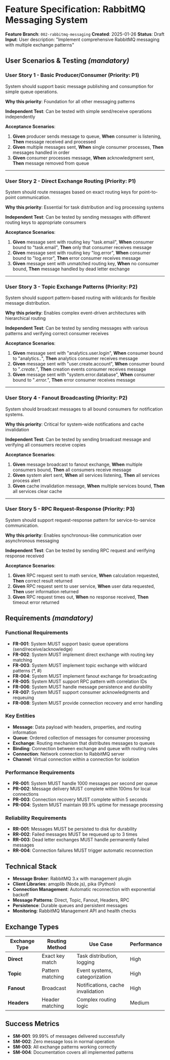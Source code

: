 # Feature Specification: RabbitMQ Messaging System

**Feature Branch**: `002-rabbitmq-messaging`
**Created**: 2025-01-26
**Status**: Draft
**Input**: User description: "Implement comprehensive RabbitMQ messaging with multiple exchange patterns"

## User Scenarios & Testing *(mandatory)*

### User Story 1 - Basic Producer/Consumer (Priority: P1)

System should support basic message publishing and consumption for simple queue operations.

**Why this priority**: Foundation for all other messaging patterns

**Independent Test**: Can be tested with simple send/receive operations independently

**Acceptance Scenarios**:

1. **Given** producer sends message to queue, **When** consumer is listening, **Then** message received and processed
2. **Given** multiple messages sent, **When** single consumer processes, **Then** messages handled in order
3. **Given** consumer processes message, **When** acknowledgment sent, **Then** message removed from queue

---

### User Story 2 - Direct Exchange Routing (Priority: P1)

System should route messages based on exact routing keys for point-to-point communication.

**Why this priority**: Essential for task distribution and log processing systems

**Independent Test**: Can be tested by sending messages with different routing keys to appropriate consumers

**Acceptance Scenarios**:

1. **Given** message sent with routing key "task.email", **When** consumer bound to "task.email", **Then** only that consumer receives message
2. **Given** message sent with routing key "log.error", **When** consumer bound to "log.error", **Then** error consumer receives message
3. **Given** message sent with unmatched routing key, **When** no consumer bound, **Then** message handled by dead letter exchange

---

### User Story 3 - Topic Exchange Patterns (Priority: P2)

System should support pattern-based routing with wildcards for flexible message distribution.

**Why this priority**: Enables complex event-driven architectures with hierarchical routing

**Independent Test**: Can be tested by sending messages with various patterns and verifying correct consumer receives

**Acceptance Scenarios**:

1. **Given** message sent with "analytics.user.login", **When** consumer bound to "analytics.*.*", **Then** analytics consumer receives message
2. **Given** message sent with "user.create.account", **When** consumer bound to "*.create.*", **Then** creation events consumer receives message
3. **Given** message sent with "system.error.database", **When** consumer bound to "*.error.*", **Then** error consumer receives message

---

### User Story 4 - Fanout Broadcasting (Priority: P2)

System should broadcast messages to all bound consumers for notification systems.

**Why this priority**: Critical for system-wide notifications and cache invalidation

**Independent Test**: Can be tested by sending broadcast message and verifying all consumers receive copies

**Acceptance Scenarios**:

1. **Given** message broadcast to fanout exchange, **When** multiple consumers bound, **Then** all consumers receive message
2. **Given** system alert sent, **When** all services listening, **Then** all services process alert
3. **Given** cache invalidation message, **When** multiple services bound, **Then** all services clear cache

---

### User Story 5 - RPC Request-Response (Priority: P3)

System should support request-response pattern for service-to-service communication.

**Why this priority**: Enables synchronous-like communication over asynchronous messaging

**Independent Test**: Can be tested by sending RPC request and verifying response received

**Acceptance Scenarios**:

1. **Given** RPC request sent to math service, **When** calculation requested, **Then** correct result returned
2. **Given** RPC request sent to user service, **When** user data requested, **Then** user information returned
3. **Given** RPC request times out, **When** no response received, **Then** timeout error returned

## Requirements *(mandatory)*

### Functional Requirements

- **FR-001**: System MUST support basic queue operations (send/receive/acknowledge)
- **FR-002**: System MUST implement direct exchange with routing key matching
- **FR-003**: System MUST implement topic exchange with wildcard patterns (*, #)
- **FR-004**: System MUST implement fanout exchange for broadcasting
- **FR-005**: System MUST support RPC pattern with correlation IDs
- **FR-006**: System MUST handle message persistence and durability
- **FR-007**: System MUST support consumer acknowledgments and requeuing
- **FR-008**: System MUST provide connection recovery and error handling

### Key Entities

- **Message**: Data payload with headers, properties, and routing information
- **Queue**: Ordered collection of messages for consumer processing
- **Exchange**: Routing mechanism that distributes messages to queues
- **Binding**: Connection between exchange and queue with routing rules
- **Connection**: Network connection to RabbitMQ server
- **Channel**: Virtual connection within a connection for isolation

### Performance Requirements

- **PR-001**: System MUST handle 1000 messages per second per queue
- **PR-002**: Message delivery MUST complete within 100ms for local connections
- **PR-003**: Connection recovery MUST complete within 5 seconds
- **PR-004**: System MUST maintain 99.9% uptime for message processing

### Reliability Requirements

- **RR-001**: Messages MUST be persisted to disk for durability
- **RR-002**: Failed messages MUST be requeued up to 3 times
- **RR-003**: Dead letter exchanges MUST handle permanently failed messages
- **RR-004**: Connection failures MUST trigger automatic reconnection

## Technical Stack

- **Message Broker**: RabbitMQ 3.x with management plugin
- **Client Libraries**: amqplib (Node.js), pika (Python)
- **Connection Management**: Automatic reconnection with exponential backoff
- **Message Patterns**: Direct, Topic, Fanout, Headers, RPC
- **Persistence**: Durable queues and persistent messages
- **Monitoring**: RabbitMQ Management API and health checks

## Exchange Types

| Exchange Type | Routing Method | Use Case | Performance |
|---------------|----------------|----------|-------------|
| **Direct** | Exact key match | Task distribution, logging | High |
| **Topic** | Pattern matching | Event systems, categorization | High |
| **Fanout** | Broadcast | Notifications, cache invalidation | High |
| **Headers** | Header matching | Complex routing logic | Medium |

## Success Metrics

- **SM-001**: 99.99% of messages delivered successfully
- **SM-002**: Zero message loss in normal operation
- **SM-003**: All exchange patterns working correctly
- **SM-004**: Documentation covers all implemented patterns


